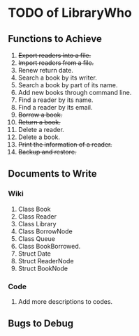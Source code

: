 # TODO of LibraryWho
## Functions to Achieve
1. ~~Export readers into a file.~~
2. ~~Import readers from a file.~~
3. Renew return date.
4. Search a book by its writer.
5. Search a book by part of its name.
6. Add new books through command line.
7. Find a reader by its name.
8. Find a reader by its email.
9. ~~Borrow a book.~~
10. ~~Return a book.~~
11. Delete a reader.
12. Delete a book.
13. ~~Print the information of a reader.~~
14. ~~Backup and restore.~~

## Documents to Write
### Wiki
1. Class Book
2. Class Reader
3. Class Library
4. Class BorrowNode
5. Class Queue
6. Class BookBorrowed.
7. Struct Date
8. Struct ReaderNode
9. Struct BookNode

### Code
1. Add more descriptions to codes.

## Bugs to Debug